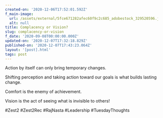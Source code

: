 ```yaml
---
created-on: '2020-12-06T17:52:01.592Z'
f_main-image:
  url: /assets/external/5fce671282afec60f9c2c685_adobestock_329520596.jpeg
  alt: null
title: Complacency or Vision?
slug: complacency-or-vision
f_date: '2020-09-08T00:00:00.000Z'
updated-on: '2020-12-07T17:32:18.829Z'
published-on: '2020-12-07T17:43:23.064Z'
layout: '[post].html'
tags: post
---
```


Action by itself can only bring temporary changes.

Shifting perception and taking action toward our goals is what builds lasting change.

Comfort is the enemy of achievement.

Vision is the act of seeing what is invisible to others!

#Zest2 #Zest2Rec #RajNasta #Leadership #TuesdayThoughts
